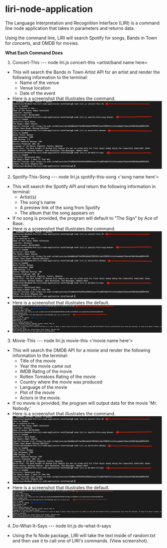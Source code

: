 # liri-node-application

The Language Interpretation and Recognition Interface (LIRI) is a command line node application that takes in parameters and returns data. 

Using the command line, LIRI will search Spotify for songs, Bands in Town for concerts, and OMDB for movies.

**What Each Command Does**
1. Concert-This --- node liri.js concert-this <artist/band name here>
  * This will search the Bands in Town Artist API for an artist and render the following information to the terminal:  
    * Name of the venue
    * Venue location
    * Date of the event
  * Here is a screenshot that illustrates the command. 
   * ![COMMANDS](images/liri-commands.png)

2. Spotify-This-Song --- node liri.js spotify-this-song <'song name here'>
  * This will search the Spotify API and return the following information in terminal:
    * Artist(s)
    * The song's name
    * A preview link of the song from Spotify
    * The album that the song appears  on
  * If no song is provided, the program will default to "The Sign" by Ace of Base.
  * Here is a screenshot that illustrates the command. 
   * ![COMMANDS](images/liri-commands.png)
  * Here is a screenshot that illustrates the default.
   * ![DEFAULT](images/liri-defaults.png)

3. Movie-This --- node liri.js movie-this <'movie name here'>
  * This will search the OMDB API for a movie and render the following information to the terminal:
    * Title of the movie
    * Year the movie came out
    * IMDB Rating of the movie
    * Rotten Tomatoes Rating of the movie
    * Country where the movie was produced
    * Language of the movie
    * Plot of the movie
    * Actors in the movie.
  * If no movie is provided, the program will output data for the movie 'Mr. Nobody.'
  * Here is a screenshot that illustrates the command. 
   * ![COMMANDS](images/liri-commands.png)
  * Here is a screenshot that illustrates the default.
   * ![DEFAULT](images/liri-defaults.png)

4. Do-What-It-Says --- node liri.js do-what-it-says
  * Using the fs Node package, LIRI will take the text inside of random.txt and then use it to call one of LIRI's commands. (View screenshot).
